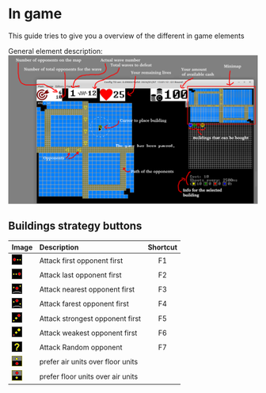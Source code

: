 # In game

This guide tries to give you a overview of the different in game elements

General element description:
![](images/in_game.png)

## Buildings strategy buttons
| Image | Description | Shortcut 
| --- | :--- | :---:
| ![](../textures/first.png) |  Attack first opponent first | F1
| ![](../textures/last.png) | Attack last opponent first | F2
| ![](../textures/mindistance.png) | Attack nearest opponent first | F3
| ![](../textures/maxdistance.png) | Attack farest opponent first | F4
| ![](../textures/strongest.png) | Attack strongest opponent first | F5
| ![](../textures/weakest.png) | Attack weakest opponent first | F6
| ![](../textures/random.png) | Attack Random opponent | F7
| ![](../textures/prefer_air.png) | prefer air units over floor units |
| ![](../textures/prefer_airs.png) | prefer floor units over air units |